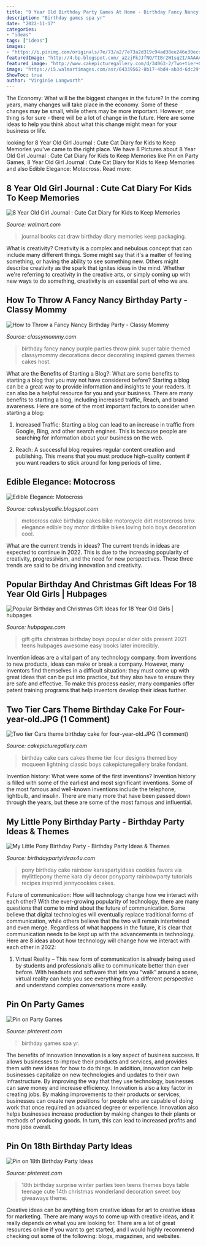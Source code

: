 ```yaml
---
title: "9 Year Old Birthday Party Games At Home - Birthday Fancy Nancy Purple Parties Throw Pink Super Table Themed Classymommy Decorations Decor Decorating Inspired Games Themes Cakes Host"
description: "Birthday games spa yr"
date: "2022-11-17"
categories:
- "ideas"
tags: ["ideas"]
images:
- "https://i.pinimg.com/originals/7e/73/a2/7e73a2d319c94ad38ee246e30ecd09c6.jpg"
featuredImage: "http://4.bp.blogspot.com/_a2zjFkJJfNQ/TIBr2W1sq2I/AAAAAAAAAd4/5vJRykC369A/s1600/mo.jpg"
featured_image: "http://www.cakepicturegallery.com/d/34063-2/Two+tier+Cars+theme+birthday+cake+for+four-year-old.JPG"
image: "https://i5.walmartimages.com/asr/64339562-8b17-4bd4-ab3d-6dc29f71f847_1.3cbbaf56f6e1eb4d6e38a615035f7894.jpeg"
ShowToc: true
author: "Virginie Langworth"
---
```



The Economy: What will be the biggest changes in the future?
In the coming years, many changes will take place in the economy. Some of these changes may be small, while others may be more important. However, one thing is for sure - there will be a lot of change in the future. Here are some ideas to help you think about what this change might mean for your business or life.

	

		
looking for 8 Year Old Girl Journal : Cute Cat Diary for Kids to Keep Memories you've came to the right place. We have 8 Pictures about 8 Year Old Girl Journal : Cute Cat Diary for Kids to Keep Memories like Pin on Party Games, 8 Year Old Girl Journal : Cute Cat Diary for Kids to Keep Memories and also Edible Elegance: Motocross. Read more:
		
    
## 8 Year Old Girl Journal : Cute Cat Diary For Kids To Keep Memories

<img loading=lazy src="https://i5.walmartimages.com/asr/64339562-8b17-4bd4-ab3d-6dc29f71f847_1.3cbbaf56f6e1eb4d6e38a615035f7894.jpeg" onerror="this.onerror=null;this.src='https://tse2.mm.bing.net/th?id=OIP.hhCoRv4LsM2Z16GwnGHGtQHaLG&amp;pid=15.1';" alt="8 Year Old Girl Journal : Cute Cat Diary for Kids to Keep Memories">

_Source: walmart.com_

>journal books cat draw birthday diary memories keep packaging. 

	

What is creativity?
Creativity is a complex and nebulous concept that can include many different things. Some might say that it's a matter of feeling something, or having the ability to see something new. Others might describe creativity as the spark that ignites ideas in the mind. Whether we're referring to creativity in the creative arts, or simply coming up with new ways to do something, creativity is an essential part of who we are.

    
## How To Throw A Fancy Nancy Birthday Party - Classy Mommy

<img loading=lazy src="http://classymommy.com/wp-content/uploads/2011/01/Fancy-Nancy-Birthday-Party1.jpg" onerror="this.onerror=null;this.src='https://tse1.mm.bing.net/th?id=OIP.efB6MrRP1eCbSn57iOLDagAAAA&amp;pid=15.1';" alt="How to Throw a Fancy Nancy Birthday Party - Classy Mommy">

_Source: classymommy.com_

>birthday fancy nancy purple parties throw pink super table themed classymommy decorations decor decorating inspired games themes cakes host. 

	

What are the Benefits of Starting a Blog?: What are some benefits to starting a blog that you may not have considered before?
Starting a blog can be a great way to provide information and insights to your readers. It can also be a helpful resource for you and your business. There are many benefits to starting a blog, including increased traffic, Reach, and brand awareness. Here are some of the most important factors to consider when starting a blog: 
1. Increased Traffic: Starting a blog can lead to an increase in traffic from Google, Bing, and other search engines. This is because people are searching for information about your business on the web. 

2. Reach: A successful blog requires regular content creation and publishing. This means that you must produce high-quality content if you want readers to stick around for long periods of time.

    
## Edible Elegance: Motocross

<img loading=lazy src="http://4.bp.blogspot.com/_a2zjFkJJfNQ/TIBr2W1sq2I/AAAAAAAAAd4/5vJRykC369A/s1600/mo.jpg" onerror="this.onerror=null;this.src='https://tse3.mm.bing.net/th?id=OIP.lEuoTqoxYfYOJt3jz0AaSAHaLI&amp;pid=15.1';" alt="Edible Elegance: Motocross">

_Source: cakesbycallie.blogspot.com_

>motocross cake birthday cakes bike motorcycle dirt motorcross bmx elegance edible boy motor dirtbike bikes loving bolo boys decoration cool. 

	

What are the current trends in ideas?
The current trends in ideas are expected to continue in 2022. This is due to the increasing popularity of creativity, progressivism, and the need for new perspectives. These three trends are said to be driving innovation and creativity.

    
## Popular Birthday And Christmas Gift Ideas For 18 Year Old Girls | Hubpages

<img loading=lazy src="https://usercontent1.hubstatic.com/13098124_f1024.jpg" onerror="this.onerror=null;this.src='https://tse3.mm.bing.net/th?id=OIP.yo2SHS4vUZ2ZhC1Z3Ts_iAHaLH&amp;pid=15.1';" alt="Popular Birthday and Christmas Gift Ideas for 18 Year Old Girls | hubpages">

_Source: hubpages.com_

>gift gifts christmas birthday boys popular older olds present 2021 teens hubpages awesome easy books later incredibly. 

	

Invention ideas are a vital part of any technology company. from inventions to new products, ideas can make or break a company. However, many inventors find themselves in a difficult situation: they must come up with great ideas that can be put into practice, but they also have to ensure they are safe and effective. To make this process easier, many companies offer patent training programs that help inventors develop their ideas further.

    
## Two Tier Cars Theme Birthday Cake For Four-year-old.JPG (1 Comment)

<img loading=lazy src="http://www.cakepicturegallery.com/d/34063-2/Two+tier+Cars+theme+birthday+cake+for+four-year-old.JPG" onerror="this.onerror=null;this.src='https://tse2.mm.bing.net/th?id=OIP.9pzikMBKM1Fc2dp0ASW4LwHaMA&amp;pid=15.1';" alt="Two tier Cars theme birthday cake for four-year-old.JPG (1 comment)">

_Source: cakepicturegallery.com_

>birthday cake cars cakes theme tier four designs themed boy mcqueen lightning classic boys cakepicturegallery brake fondant. 

	

Invention history: What were some of the first inventions?
Invention history is filled with some of the earliest and most significant inventions. Some of the most famous and well-known inventions include the telephone, lightbulb, and insulin. There are many more that have been passed down through the years, but these are some of the most famous and influential.

    
## My Little Pony Birthday Party - Birthday Party Ideas &amp; Themes

<img loading=lazy src="http://www.birthdaypartyideas4u.com/wp-content/uploads/2015/03/My_Little-_Pony_Birthday_Party_in_Rainbow_cake-380x570.jpg" onerror="this.onerror=null;this.src='https://tse3.mm.bing.net/th?id=OIP.tulbrt0lQ6q_dPIO6yiTaQAAAA&amp;pid=15.1';" alt="My Little Pony Birthday Party - Birthday Party Ideas &amp; Themes">

_Source: birthdaypartyideas4u.com_

>pony birthday cake rainbow karaspartyideas cookies favors via mylittlepony theme kara diy decor ponyparty rainbowparty tutorials recipes inspired jennycookies cakes. 

	

Future of communication: How will technology change how we interact with each other?
With the ever-growing popularity of technology, there are many questions that come to mind about the future of communication. Some believe that digital technologies will eventually replace traditional forms of communication, while others believe that the two will remain intertwined and even merge. Regardless of what happens in the future, it is clear that communication needs to be kept up with the advancements in technology. Here are 8 ideas about how technology will change how we interact with each other in 2022: 
1. Virtual Reality – This new form of communication is already being used by students and professionals alike to communicate better than ever before. With headsets and software that lets you “walk” around a scene, virtual reality can help you see everything from a different perspective and understand complex conversations more easily. 


    
## Pin On Party Games

<img loading=lazy src="https://i.pinimg.com/736x/ef/3f/71/ef3f71dbc639e62d026c239a70a9a72e---yr-old-girl-birthday-party-spa-birthday.jpg" onerror="this.onerror=null;this.src='https://tse1.mm.bing.net/th?id=OIP.qZXqRHxp4CsCim1zcGsyoQHaLD&amp;pid=15.1';" alt="Pin on Party Games">

_Source: pinterest.com_

>birthday games spa yr. 

	

The benefits of innovation
Innovation is a key aspect of business success. It allows businesses to improve their products and services, and provides them with new ideas for how to do things. In addition, innovation can help businesses capitalize on new technologies and updates to their own infrastructure. By improving the way that they use technology, businesses can save money and increase efficiency.
Innovation is also a key factor in creating jobs. By making improvements to their products or services, businesses can create new positions for people who are capable of doing work that once required an advanced degree or experience. Innovation also helps businesses increase production by making changes to their plants or methods of producing goods. In turn, this can lead to increased profits and more jobs overall.

    
## Pin On 18th Birthday Party Ideas

<img loading=lazy src="https://i.pinimg.com/originals/7e/73/a2/7e73a2d319c94ad38ee246e30ecd09c6.jpg" onerror="this.onerror=null;this.src='https://tse2.mm.bing.net/th?id=OIP.hsUApkdxWe2JZlsLdETKnAHaJ3&amp;pid=15.1';" alt="Pin on 18th Birthday Party Ideas">

_Source: pinterest.com_

>18th birthday surprise winter parties teen teens themes boys table teenage cute 14th christmas wonderland decoration sweet boy giveaways theme. 

	

Creative ideas can be anything from creative ideas for art to creative ideas for marketing. There are many ways to come up with creative ideas, and it really depends on what you are looking for. There are a lot of great resources online if you want to get started, and I would highly recommend checking out some of the following: blogs, magazines, and websites.


